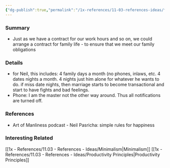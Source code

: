 ```yaml
---
{"dg-publish":true,"permalink":"/1x-references/11-03-references-ideas/family-contracts/","dgHomeLink":true,"dgPassFrontmatter":true,"dgShowBacklinks":true,"dgShowLocalGraph":false,"dgShowInlineTitle":true}
---
```



### Summary
- Just as we have a contract for our work hours and so on, we could arrange a contract for family life - to ensure that we meet our family obligations

### Details
- for Neil, this includes: 4 family days a month (no phones, inlaws, etc. 4 dates nights a month. 4 nights just him alone for whatever he wants to do. if miss date nights, then marriage starts to become transactional and start to have fights and bad feelings.
- Phone: I am the master not the other way around. Thus all notifications are turned off.

### References
- Art of Manliness podcast - Neil Pasricha: simple rules for happiness

### Interesting Related
[[1x - References/11.03 - References - Ideas/Minimalism|Minimalism]]
[[1x - References/11.03 - References - Ideas/Productivity Principles|Productivity Principles]]